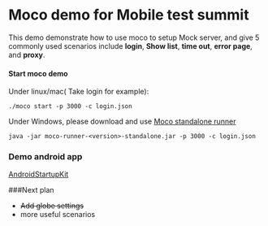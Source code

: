 # Moco demo for Mobile test summit

This demo demonstrate how to use moco to setup Mock server, and give 5 commonly used scenarios include **login**, **Show list**, **time out**, **error page**, and **proxy**.

#### Start moco demo
Under linux/mac( Take login for example):

`./moco start -p 3000 -c login.json`

Under Windows, please download and use [Moco standalone runner](https://repo1.maven.org/maven2/com/github/dreamhead/moco-runner/0.11.0/moco-runner-0.11.0-standalone.jar)

`java -jar moco-runner-<version>-standalone.jar -p 3000 -c login.json`

### Demo android app

[AndroidStartupKit](https://github.com/shane51/AndroidStartupKit)

###Next plan
- ~~Add globe settings~~
- more useful scenarios
